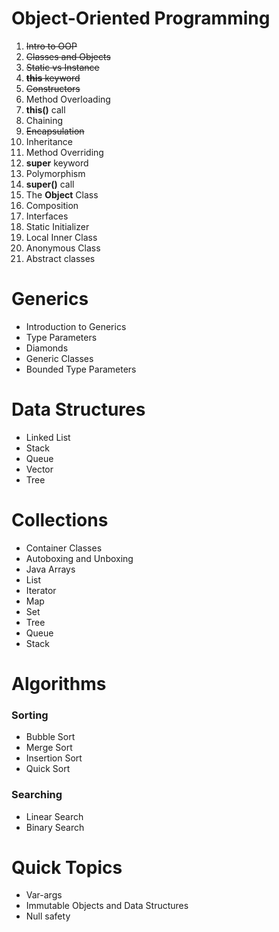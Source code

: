 # Object-Oriented Programming

1. ~~Intro to OOP~~
2. ~~Classes and Objects~~
3. ~~Static vs Instance~~
4. ~~**this** keyword~~
5. ~~Constructors~~
6. Method Overloading
7. **this()** call
8. Chaining
9. ~~Encapsulation~~
10. Inheritance
11. Method Overriding
12. **super** keyword
13. Polymorphism
14. **super()** call
15. The **Object** Class
16. Composition
17. Interfaces
18. Static Initializer
19. Local Inner Class
20. Anonymous Class
21. Abstract classes
     
# Generics

 * Introduction to Generics
 * Type Parameters
 * Diamonds
 * Generic Classes
 * Bounded Type Parameters

# Data Structures

* Linked List
* Stack
* Queue
* Vector
* Tree

# Collections

* Container Classes
* Autoboxing and Unboxing
* Java Arrays
* List
* Iterator
* Map
* Set
* Tree
* Queue
* Stack

# Algorithms

### Sorting
* Bubble Sort
* Merge Sort
* Insertion Sort
* Quick Sort
### Searching
* Linear Search
* Binary Search

# Quick Topics

 * Var-args
 * Immutable Objects and Data Structures
 * Null safety
